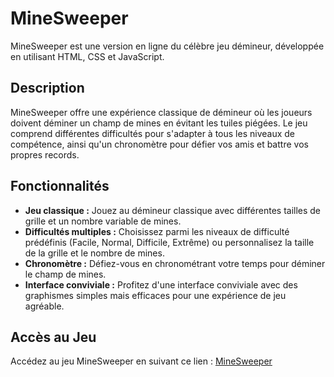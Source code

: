 # MineSweeper
MineSweeper est une version en ligne du célèbre jeu démineur, développée en utilisant HTML, CSS et JavaScript.

## Description
MineSweeper offre une expérience classique de démineur où les joueurs doivent déminer un champ de mines en évitant les tuiles piégées. Le jeu comprend différentes difficultés pour s'adapter à tous les niveaux de compétence, ainsi qu'un chronomètre pour défier vos amis et battre vos propres records.

## Fonctionnalités
- **Jeu classique :** Jouez au démineur classique avec différentes tailles de grille et un nombre variable de mines.
- **Difficultés multiples :** Choisissez parmi les niveaux de difficulté prédéfinis (Facile, Normal, Difficile, Extrême) ou personnalisez la taille de la grille et le nombre de mines.
- **Chronomètre :** Défiez-vous en chronométrant votre temps pour déminer le champ de mines.
- **Interface conviviale :** Profitez d'une interface conviviale avec des graphismes simples mais efficaces pour une expérience de jeu agréable.

## Accès au Jeu
Accédez au jeu MineSweeper en suivant ce lien : [MineSweeper](https://mine-sweeper-rho.vercel.app/)
